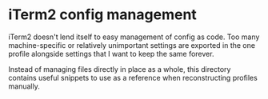 # iTerm2 config management

iTerm2 doesn't lend itself to easy management of config as code. Too many machine-specific or relatively unimportant settings are exported in the one profile alongside settings that I want to keep the same forever.

Instead of managing files directly in place as a whole, this directory contains useful snippets to use as a reference when reconstructing profiles manually.
